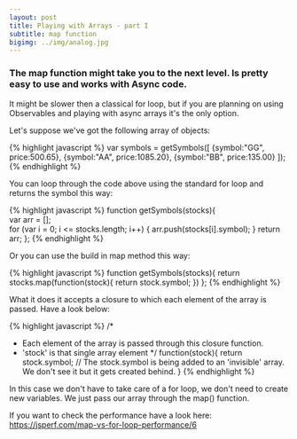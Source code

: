 ```yaml
---
layout: post
title: Playing with Arrays - part I
subtitle: map function
bigimg: ../img/analog.jpg
---
```


### The map function might take you to the next level. Is pretty easy to use and works with Async code.

It might be slower then a classical for loop, but if you are planning on using Observables and playing with async arrays it's the only option.

Let's suppose we've got the following array of objects:

{% highlight javascript %}
var symbols = getSymbols([
  {symbol:"GG", price:500.65},
  {symbol:"AA", price:1085.20},
  {symbol:"BB", price:135.00}
]);
{% endhighlight %} 

You can loop through the code above using the standard for loop and returns the symbol this way:

{% highlight javascript %}
function getSymbols(stocks){  
  var arr = [];  
  for (var i = 0; i <= stocks.length; i++) {
       arr.push(stocks[i].symbol);
    }
  return arr;
};
{% endhighlight %} 

Or you can use the build in map method this way:

{% highlight javascript %}
function getSymbols(stocks){
  return stocks.map(function(stock){
    return stock.symbol;
  })
};
{% endhighlight %} 

What it does it accepts a closure to which each element of the array is passed. Have a look below:

{% highlight javascript %}
/*
* Each element of the array is passed through this closure function.
* 'stock' is that single array element
*/
function(stock){
    return stock.symbol;
// The stock.symbol is being added to an 'invisible' array. We don't see it but it gets created behind.
}
{% endhighlight %} 

In this case we don't have to take care of a for loop, we don't need to create new variables. We just pass our array through the map() function.

If you want to check the performance have a look here:
https://jsperf.com/map-vs-for-loop-performance/6
